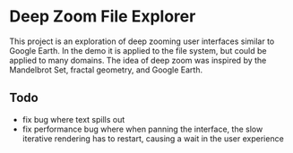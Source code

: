 # Deep Zoom File Explorer

This project is an exploration of deep zooming user interfaces similar
to Google Earth. In the demo it is applied to the file system, but could
be applied to many domains. The idea of deep zoom was inspired by
the Mandelbrot Set, fractal geometry,  and Google Earth.

## Todo

* fix bug where text spills out
* fix performance bug where when panning the interface, the slow iterative
rendering has to restart, causing a wait in the user experience